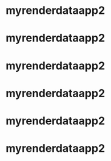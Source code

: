 # myrenderdataapp2
# myrenderdataapp2
# myrenderdataapp2
# myrenderdataapp2
# myrenderdataapp2
# myrenderdataapp2
